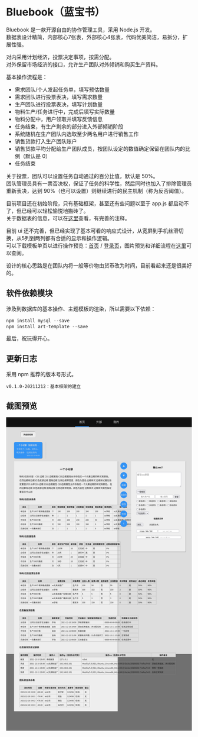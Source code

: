 # Bluebook（蓝宝书）

Bluebook 是一款开源自由的协作管理工具，采用 Node.js 开发。  
数据表设计精简，内部核心7张表，外部核心4张表，代码优美简洁，易拆分，扩展性强。

对内采用计划经济，投票决定事项，按需分配。  
对外保留市场经济的接口，允许生产团队对外倾销和购买生产资料。

基本操作流程是：

+ 需求团队/个人发起任务单，填写预估数量
+ 需求团队进行投票表决，填写需求数量
+ 生产团队进行投票表决，填写计划数量
+ 物料生产/任务进行中，完成后填写实际数量
+ 物料分配中，用户领取并填写反馈信息
+ 任务结束，有生产剩余的部分进入外部倾销阶段
+ 系统随机在生产团队内选取至少两名用户进行销售工作
+ 销售货款打入生产团队账户
+ 销售货款平均分配给生产团队成员，按团队设定的数值确定保留在团队内的比例（默认是 0）
+ 任务结束

关于投票，团队可以设置任务自动通过的百分比值，默认是 50%。  
团队管理员具有一票否决权，保证了任务的科学性，然后同时也加入了排除管理员重新表决，达到 90%（也可以设置）则继续进行的民主机制（称为反否阈值）。

目前项目还在初始阶段，只有基础框架，甚至还有些问题以至于 app.js 都启动不了，但已经可以轻松愉悦地搬砖了。  
关于数据表的信息，可以在[这里](control/app_init.js)查看，有完善的注释。

目前 ui 还不完善，但已经实现了基本可看的响应式设计，从宽屏到手机丝滑切换，从5列到两列都有合适的显示和操作逻辑。  
可以下载模板单页以进行操作预览：[首页](theme/default/index_preview.html) / [登录页](theme/default/login_preview.html)，图片预览和详细流程在[这里](https://github.com/gearkey/bluebook_doc)可以查阅。

设计的核心思路是在团队内将一般等价物由货币改为时间，目前看起来还是很美好的。

## 软件依赖模块

涉及到数据库的基本操作、主题模板的渲染，所以需要以下依赖：

```
npm install mysql --save
npm install art-template --save
```

最后，祝玩得开心。

## 更新日志

采用 npm 推荐的版本号形式。

```
v0.1.0-20211212：基本框架的建立
```

## 截图预览

![](https://github.com/gearkey/bluebook_doc/blob/master/0-当前基本预览.png?raw=true)


